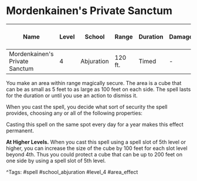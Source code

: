 # Mordenkainen's Private Sanctum

| Name | Level | School | Range | Duration | Damage | Save DC & Type |
|------|-------|--------|-------|----------|--------|----------------|
| Mordenkainen's Private Sanctum | 4 | Abjuration | 120 ft. | Timed | - | - |

You make an area within range magically secure. The area is a cube that can be as small as 5 feet to as large as 100 feet on each side. The spell lasts for the duration or until you use an action to dismiss it.

When you cast the spell, you decide what sort of security the spell provides, choosing any or all of the following properties:

Casting this spell on the same spot every day for a year makes this effect permanent.

**At Higher Levels.** When you cast this spell using a spell slot of 5th level or higher, you can increase the size of the cube by 100 feet for each slot level beyond 4th. Thus you could protect a cube that can be up to 200 feet on one side by using a spell slot of 5th level.

^Tags: #spell #school_abjuration #level_4 #area_effect